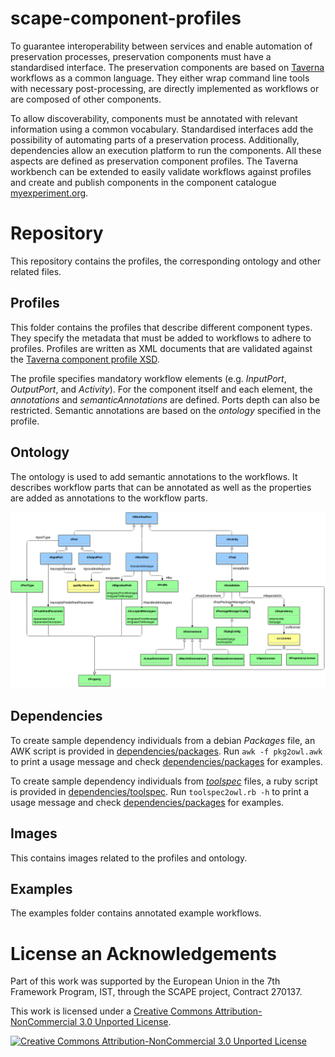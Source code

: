 # scape-component-profiles
To guarantee interoperability between services and enable automation of preservation processes, preservation components must have a standardised interface. The preservation components are based on [Taverna](http://www.taverna.org.uk/) workflows as a common language. They either wrap command line tools with necessary post-processing, are directly implemented as workflows or are composed of other components.

To allow discoverability, components must be annotated with relevant information using a common vocabulary. Standardised interfaces add the possibility of automating parts of a preservation process. Additionally, dependencies allow an execution platform to run the components. All these aspects are defined as preservation component profiles.
The Taverna workbench can be extended to easily validate workflows against profiles and create and publish components in the component catalogue [myexperiment.org](http://www.myexperiment.org/).

# Repository
This repository contains the profiles, the corresponding ontology and other related files.

## Profiles
This folder contains the profiles that describe different component types. They specify the metadata that must be added to workflows to adhere to profiles. Profiles are written as XML documents that are validated against the [Taverna component profile XSD](http://ns.taverna.org.uk/2012/component/profile/ComponentProfile.xsd).

The profile specifies mandatory workflow elements (e.g. *InputPort*, *OutputPort*, and *Activity*). For the component itself and each element, the *annotations* and *semanticAnnotations* are defined. Ports depth can also be restricted. Semantic annotations are based on the *ontology* specified in the profile. 

## Ontology
The ontology is used to add semantic annotations to the workflows. It describes workflow parts that can be annotated as well as the properties are added as annotations to the workflow parts.

[![SCAPE component profile ontology classes](images/Ontology%20-%20components.png "SCAPE component profile ontology classes")](images/Ontology%20-%20components.png)

## Dependencies
To create sample dependency individuals from a debian *Packages* file, an AWK script is provided in [dependencies/packages](dependencies/packages). Run `awk -f pkg2owl.awk` to print a usage message and check [dependencies/packages](dependencies/packages) for examples.

To create sample dependency individuals from [*toolspec*](https://github.com/openplanets/scape-toolspecs) files, a ruby script is provided in [dependencies/toolspec](dependencies/toolspec). Run `toolspec2owl.rb -h` to print a usage message and check [dependencies/packages](dependencies/packages) for examples.

## Images
This contains images related to the profiles and ontology.

## Examples
The examples folder contains annotated example workflows.

# License an Acknowledgements
Part of this work was supported by the European Union in the 7th Framework Program, IST, through the SCAPE project, Contract 270137.

This work is licensed under a [Creative Commons Attribution-NonCommercial 3.0 Unported License](http://creativecommons.org/licenses/by-nc/3.0).

[![Creative Commons Attribution-NonCommercial 3.0 Unported License](http://i.creativecommons.org/l/by-nc/3.0/88x31.png)](http://creativecommons.org/licenses/by-nc/3.0)